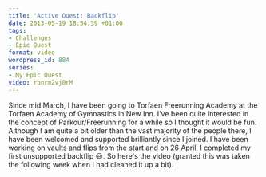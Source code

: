 ```yaml
---
title: 'Active Quest: Backflip'
date: 2013-05-19 18:54:39 +01:00
tags:
- Challenges
- Epic Quest
format: video
wordpress_id: 884
series:
- My Epic Quest
video: rbnrm2vj0rM
---
```


Since mid March, I have been going to Torfaen Freerunning Academy at the Torfaen Academy of
Gymnastics in New Inn. I've been quite interested in the concept of Parkour/Freerunning for a while
so I thought it would be fun. Although I am quite a bit older than the vast majority of the people
there, I have been welcomed and supported brilliantly since I joined. I have been working on vaults
and flips from the start and on 26 April, I completed my first unsupported backflip :smiley:. So
here's the video (granted this was taken the following week when I had cleaned it up a bit).
